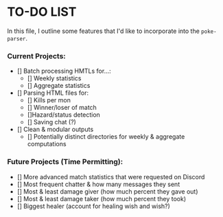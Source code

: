 # TO-DO LIST 
In this file, I outline some features that I'd like to incorporate into the `poke-parser`.

### Current Projects:
- [] Batch processing HMTLs for...:
  - [] Weekly statistics
  - [] Aggregate statistics 
- [] Parsing HTML files for:
  - [] Kills per mon
  - [] Winner/loser of match
  - []Hazard/status detection 
  - [] Saving chat (?)
- [] Clean & modular outputs
  - [] Potentially distinct directories for weekly & aggregate computations


### Future Projects (Time Permitting):
- [] More advanced match statistics that were requested on Discord
- [] Most frequent chatter & how many messages they sent
- [] Most & least damage giver (how much percent they gave out)
- [] Most & least damage taker (how much percent they took)
- [] Biggest healer (account for healing wish and wish?)
